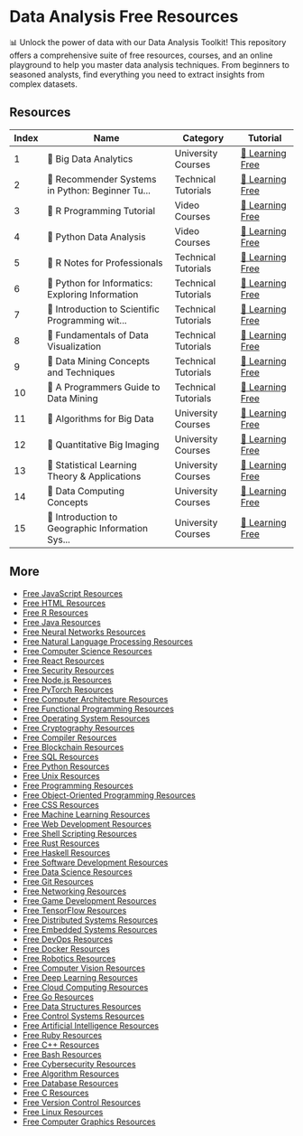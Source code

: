 # Data Analysis Free Resources

📊 Unlock the power of data with our Data Analysis Toolkit! This repository offers a comprehensive suite of free resources, courses, and an online playground to help you master data analysis techniques. From beginners to seasoned analysts, find everything you need to extract insights from complex datasets.

## Resources

|   Index | Name                                            | Category            | Tutorial                                                                                                                               |
|---------|-------------------------------------------------|---------------------|----------------------------------------------------------------------------------------------------------------------------------------|
|       1 | 📖 Big Data Analytics                            | University Courses  | [🔗 Learning Free](https://getvm.io/tutorials/eecs-e6893-eecs-e6895-big-data-analytics-advanced-big-data-analytics-columbia-university) |
|       2 | 📖 Recommender Systems in Python: Beginner Tu... | Technical Tutorials | [🔗 Learning Free](https://getvm.io/tutorials/recommender-systems-in-python-beginner-tutorial)                                          |
|       3 | 📖 R Programming Tutorial                        | Video Courses       | [🔗 Learning Free](https://getvm.io/tutorials/r-programming-tutorial)                                                                   |
|       4 | 📖 Python Data Analysis                          | Video Courses       | [🔗 Learning Free](https://getvm.io/tutorials/python-data-analysis)                                                                     |
|       5 | 📖 R Notes for Professionals                     | Technical Tutorials | [🔗 Learning Free](https://getvm.io/tutorials/r-notes-for-professionals)                                                                |
|       6 | 📖 Python for Informatics: Exploring Information | Technical Tutorials | [🔗 Learning Free](https://getvm.io/tutorials/python-for-informatics-exploring-information)                                             |
|       7 | 📖 Introduction to Scientific Programming wit... | Technical Tutorials | [🔗 Learning Free](https://getvm.io/tutorials/introduction-to-scientific-programming-with-python)                                       |
|       8 | 📖 Fundamentals of Data Visualization            | Technical Tutorials | [🔗 Learning Free](https://getvm.io/tutorials/fundamentals-of-data-visualization)                                                       |
|       9 | 📖 Data Mining Concepts and Techniques           | Technical Tutorials | [🔗 Learning Free](https://getvm.io/tutorials/data-mining-concepts-and-techniques)                                                      |
|      10 | 📖 A Programmers Guide to Data Mining            | Technical Tutorials | [🔗 Learning Free](https://getvm.io/tutorials/a-programmers-guide-to-data-mining)                                                       |
|      11 | 📖 Algorithms for Big Data                       | University Courses  | [🔗 Learning Free](https://getvm.io/tutorials/cmu-15-859-algorithms-for-big-data-fall-2020-by-david-woodruff)                           |
|      12 | 📖 Quantitative Big Imaging                      | University Courses  | [🔗 Learning Free](https://getvm.io/tutorials/quantitative-big-imaging-2019-eth-zurich)                                                 |
|      13 | 📖 Statistical Learning Theory & Applications    | University Courses  | [🔗 Learning Free](https://getvm.io/tutorials/9520-statistical-learning-theory-and-applications-fall-2015-mit)                          |
|      14 | 📖 Data Computing Concepts                       | University Courses  | [🔗 Learning Free](https://getvm.io/tutorials/statistics-133-concepts-in-computing-with-data-fall-2013-uc-berkeley)                     |
|      15 | 📖 Introduction to Geographic Information Sys... | University Courses  | [🔗 Learning Free](https://getvm.io/tutorials/introduction-to-geographic-information-systems-iit-roorkee)                               |

## More

- [Free JavaScript Resources](https://github.com/getvmio/free-javascript-resources)
- [Free HTML Resources](https://github.com/getvmio/free-html-resources)
- [Free R Resources](https://github.com/getvmio/free-r-resources)
- [Free Java Resources](https://github.com/getvmio/free-java-resources)
- [Free Neural Networks Resources](https://github.com/getvmio/free-neural-networks-resources)
- [Free Natural Language Processing Resources](https://github.com/getvmio/free-natural-language-processing-resources)
- [Free Computer Science Resources](https://github.com/getvmio/free-computer-science-resources)
- [Free React Resources](https://github.com/getvmio/free-react-resources)
- [Free Security Resources](https://github.com/getvmio/free-security-resources)
- [Free Node.js Resources](https://github.com/getvmio/free-node-js-resources)
- [Free PyTorch Resources](https://github.com/getvmio/free-pytorch-resources)
- [Free Computer Architecture Resources](https://github.com/getvmio/free-computer-architecture-resources)
- [Free Functional Programming Resources](https://github.com/getvmio/free-functional-programming-resources)
- [Free Operating System Resources](https://github.com/getvmio/free-operating-system-resources)
- [Free Cryptography Resources](https://github.com/getvmio/free-cryptography-resources)
- [Free Compiler Resources](https://github.com/getvmio/free-compiler-resources)
- [Free Blockchain Resources](https://github.com/getvmio/free-blockchain-resources)
- [Free SQL Resources](https://github.com/getvmio/free-sql-resources)
- [Free Python Resources](https://github.com/getvmio/free-python-resources)
- [Free Unix Resources](https://github.com/getvmio/free-unix-resources)
- [Free Programming Resources](https://github.com/getvmio/free-programming-resources)
- [Free Object-Oriented Programming Resources](https://github.com/getvmio/free-object-oriented-programming-resources)
- [Free CSS Resources](https://github.com/getvmio/free-css-resources)
- [Free Machine Learning Resources](https://github.com/getvmio/free-machine-learning-resources)
- [Free Web Development Resources](https://github.com/getvmio/free-web-development-resources)
- [Free Shell Scripting Resources](https://github.com/getvmio/free-shell-scripting-resources)
- [Free Rust Resources](https://github.com/getvmio/free-rust-resources)
- [Free Haskell Resources](https://github.com/getvmio/free-haskell-resources)
- [Free Software Development Resources](https://github.com/getvmio/free-software-development-resources)
- [Free Data Science Resources](https://github.com/getvmio/free-data-science-resources)
- [Free Git Resources](https://github.com/getvmio/free-git-resources)
- [Free Networking Resources](https://github.com/getvmio/free-networking-resources)
- [Free Game Development Resources](https://github.com/getvmio/free-game-development-resources)
- [Free TensorFlow Resources](https://github.com/getvmio/free-tensorflow-resources)
- [Free Distributed Systems Resources](https://github.com/getvmio/free-distributed-systems-resources)
- [Free Embedded Systems Resources](https://github.com/getvmio/free-embedded-systems-resources)
- [Free DevOps Resources](https://github.com/getvmio/free-devops-resources)
- [Free Docker Resources](https://github.com/getvmio/free-docker-resources)
- [Free Robotics Resources](https://github.com/getvmio/free-robotics-resources)
- [Free Computer Vision Resources](https://github.com/getvmio/free-computer-vision-resources)
- [Free Deep Learning Resources](https://github.com/getvmio/free-deep-learning-resources)
- [Free Cloud Computing Resources](https://github.com/getvmio/free-cloud-computing-resources)
- [Free Go Resources](https://github.com/getvmio/free-go-resources)
- [Free Data Structures Resources](https://github.com/getvmio/free-data-structures-resources)
- [Free Control Systems Resources](https://github.com/getvmio/free-control-systems-resources)
- [Free Artificial Intelligence Resources](https://github.com/getvmio/free-artificial-intelligence-resources)
- [Free Ruby Resources](https://github.com/getvmio/free-ruby-resources)
- [Free C++ Resources](https://github.com/getvmio/free-cpp-resources)
- [Free Bash Resources](https://github.com/getvmio/free-bash-resources)
- [Free Cybersecurity Resources](https://github.com/getvmio/free-cybersecurity-resources)
- [Free Algorithm Resources](https://github.com/getvmio/free-algorithm-resources)
- [Free Database Resources](https://github.com/getvmio/free-database-resources)
- [Free C Resources](https://github.com/getvmio/free-c-resources)
- [Free Version Control Resources](https://github.com/getvmio/free-version-control-resources)
- [Free Linux Resources](https://github.com/getvmio/free-linux-resources)
- [Free Computer Graphics Resources](https://github.com/getvmio/free-computer-graphics-resources)

